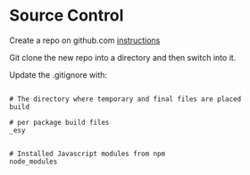 # Source Control

Create a repo on github.com
[instructions](https://docs.github.com/en/free-pro-team@latest/github/getting-started-with-github/create-a-repo)

Git clone the new repo into a directory and then switch into it.

Update the .gitignore with:

```shell

# The directory where temporary and final files are placed
build

# per package build files
_esy


# Installed Javascript modules from npm
node_modules
```
